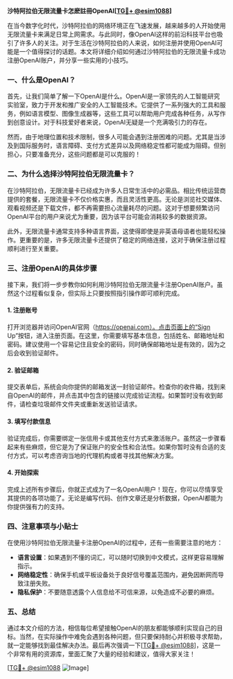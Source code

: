 **沙特阿拉伯无限流量卡怎麽註冊OpenAI[[TG💪+ @esim1088](https://t.me/s/esim1088)]**

在当今数字化时代，沙特阿拉伯的网络环境正在飞速发展，越来越多的人开始使用无限流量卡来满足日常上网需求。与此同时，像OpenAI这样的前沿科技平台也吸引了许多人的关注。对于生活在沙特阿拉伯的人来说，如何注册并使用OpenAI可能是一个值得探讨的话题。本文将详细介绍如何通过沙特阿拉伯的无限流量卡成功注册OpenAI账户，并分享一些实用的小技巧。

### 一、什么是OpenAI？

首先，让我们简单了解一下OpenAI是什么。OpenAI是一家领先的人工智能研究实验室，致力于开发和推广安全的人工智能技术。它提供了一系列强大的工具和服务，例如语言模型、图像生成器等，这些工具可以帮助用户完成各种任务，从写作到创意设计。对于科技爱好者来说，OpenAI无疑是一个充满吸引力的存在。

然而，由于地理位置和技术限制，很多人可能会遇到注册困难的问题。尤其是当涉及到国际服务时，语言障碍、支付方式差异以及网络稳定性都可能成为阻碍。但别担心，只要准备充分，这些问题都是可以克服的！

### 二、为什么选择沙特阿拉伯无限流量卡？

在沙特阿拉伯，无限流量卡已经成为许多人日常生活中的必需品。相比传统运营商提供的套餐，无限流量卡不仅价格实惠，而且灵活性更高。无论是浏览社交媒体、观看视频还是下载文件，都不再需要担心流量耗尽的问题。这对于想要频繁访问OpenAI平台的用户来说尤为重要，因为该平台可能会消耗较多的数据资源。

此外，无限流量卡通常支持多种语言界面，这使得即使是非英语母语者也能轻松操作。更重要的是，许多无限流量卡还提供了稳定的网络连接，这对于确保注册过程顺利进行至关重要。

### 三、注册OpenAI的具体步骤

接下来，我们将一步步教你如何利用沙特阿拉伯无限流量卡注册OpenAI账户。虽然这个过程看似复杂，但实际上只要按照指引操作即可顺利完成。

#### 1. 注册账号

打开浏览器并访问OpenAI官网（https://openai.com）。点击页面上的“Sign Up”按钮，进入注册页面。在这里，你需要填写基本信息，包括姓名、邮箱地址和密码。建议使用一个容易记住且安全的密码，同时确保邮箱地址是有效的，因为之后会收到验证邮件。

#### 2. 验证邮箱

提交表单后，系统会向你提供的邮箱发送一封验证邮件。检查你的收件箱，找到来自OpenAI的邮件，并点击其中包含的链接以完成验证流程。如果暂时没有收到邮件，请检查垃圾邮件文件夹或重新发送验证请求。

#### 3. 填写付款信息

验证完成后，你需要绑定一张信用卡或其他支付方式来激活账户。虽然这一步骤看起来有些麻烦，但它是为了保证账户的安全性和合法性。如果你暂时没有合适的支付方式，可以考虑咨询当地的代理机构或者寻找其他解决方案。

#### 4. 开始探索

完成上述所有步骤后，你就正式成为了一名OpenAI用户！现在，你可以尽情享受其提供的各项功能了。无论是编写代码、创作文章还是分析数据，OpenAI都能为你提供强有力的支持。

### 四、注意事项与小贴士

在使用沙特阿拉伯无限流量卡注册OpenAI的过程中，还有一些需要注意的地方：

- **语言设置**：如果遇到不懂的词汇，可以随时切换到中文模式，这样更容易理解指示。
- **网络稳定性**：确保手机或平板设备处于良好信号覆盖范围内，避免因断网而导致注册失败。
- **隐私保护**：不要随意透露个人信息给不可信来源，以免造成不必要的麻烦。

### 五、总结

通过本文介绍的方法，相信每位希望接触OpenAI的朋友都能够顺利实现自己的目标。当然，在实际操作中难免会遇到各种问题，但只要保持耐心并积极寻求帮助，就一定能够找到最佳解决办法。最后再次强调一下[[TG💪+ @esim1088](https://t.me/s/esim1088)]，这是一个非常有用的资源库，里面汇聚了大量的经验和建议，值得大家关注！

[[TG💪+ @esim1088](https://t.me/s/esim1088) ![Image](https://i.postimg.cc/4NQfJmqS/Snipaste-2025-05-13-00-14-12.png)]